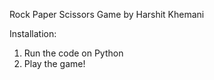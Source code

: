 Rock Paper Scissors Game by Harshit Khemani

Installation:
1. Run the code on Python
2. Play the game!
